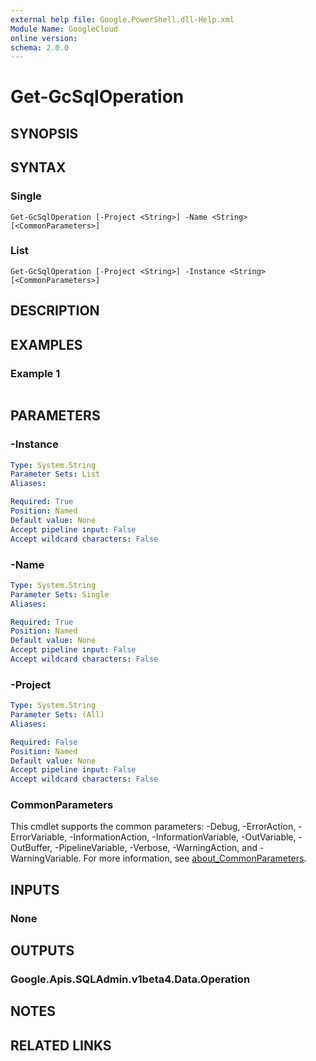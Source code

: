 ```yaml
---
external help file: Google.PowerShell.dll-Help.xml
Module Name: GoogleCloud
online version:
schema: 2.0.0
---
```


# Get-GcSqlOperation

## SYNOPSIS


## SYNTAX

### Single
```
Get-GcSqlOperation [-Project <String>] -Name <String> [<CommonParameters>]
```

### List
```
Get-GcSqlOperation [-Project <String>] -Instance <String> [<CommonParameters>]
```

## DESCRIPTION


## EXAMPLES

### Example 1
```powershell

```



## PARAMETERS

### -Instance


```yaml
Type: System.String
Parameter Sets: List
Aliases:

Required: True
Position: Named
Default value: None
Accept pipeline input: False
Accept wildcard characters: False
```

### -Name


```yaml
Type: System.String
Parameter Sets: Single
Aliases:

Required: True
Position: Named
Default value: None
Accept pipeline input: False
Accept wildcard characters: False
```

### -Project


```yaml
Type: System.String
Parameter Sets: (All)
Aliases:

Required: False
Position: Named
Default value: None
Accept pipeline input: False
Accept wildcard characters: False
```

### CommonParameters
This cmdlet supports the common parameters: -Debug, -ErrorAction, -ErrorVariable, -InformationAction, -InformationVariable, -OutVariable, -OutBuffer, -PipelineVariable, -Verbose, -WarningAction, and -WarningVariable. For more information, see [about_CommonParameters](http://go.microsoft.com/fwlink/?LinkID=113216).

## INPUTS

### None

## OUTPUTS

### Google.Apis.SQLAdmin.v1beta4.Data.Operation

## NOTES

## RELATED LINKS
